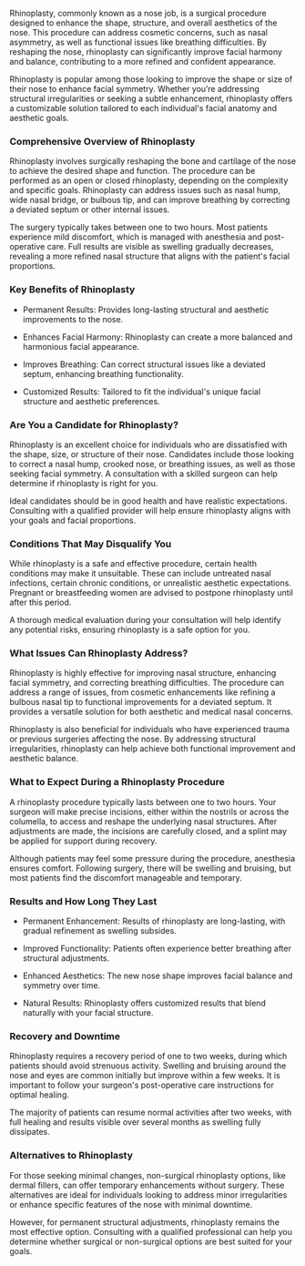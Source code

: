 <p class="services-details-two__text-2">
   Rhinoplasty, commonly known as a nose job, is a surgical procedure designed to enhance the shape, structure, and overall aesthetics of the nose. This procedure can address cosmetic concerns, such as nasal asymmetry, as well as functional issues like breathing difficulties. By reshaping the nose, rhinoplasty can significantly improve facial harmony and balance, contributing to a more refined and confident appearance.
</p>
<p class="services-details-two__text-2">
   Rhinoplasty is popular among those looking to improve the shape or size of their nose to enhance facial symmetry. Whether you’re addressing structural irregularities or seeking a subtle enhancement, rhinoplasty offers a customizable solution tailored to each individual's facial anatomy and aesthetic goals.
</p>

<h3 class="services-details-two__title-2">
   Comprehensive Overview of Rhinoplasty
</h3>
<p class="services-details-two__text-2">
   Rhinoplasty involves surgically reshaping the bone and cartilage of the nose to achieve the desired shape and function. The procedure can be performed as an open or closed rhinoplasty, depending on the complexity and specific goals. Rhinoplasty can address issues such as nasal hump, wide nasal bridge, or bulbous tip, and can improve breathing by correcting a deviated septum or other internal issues.
</p>
<p class="services-details-two__text-2">
   The surgery typically takes between one to two hours. Most patients experience mild discomfort, which is managed with anesthesia and post-operative care. Full results are visible as swelling gradually decreases, revealing a more refined nasal structure that aligns with the patient's facial proportions.
</p>

<h3 class="services-details-two__title-2">
   Key Benefits of Rhinoplasty
</h3>
<ul class="services-details-two__points list-unstyled list-service">
   <li>
       <div class="icon">
           <span class="fa fa-check"></span>
       </div>
       <div class="text">
           <p>Permanent Results: Provides long-lasting structural and aesthetic improvements to the nose.</p>
       </div>
   </li>
   <li>
       <div class="icon">
           <span class="fa fa-check"></span>
       </div>
       <div class="text">
           <p>Enhances Facial Harmony: Rhinoplasty can create a more balanced and harmonious facial appearance.</p>
       </div>
   </li>
   <li>
       <div class="icon">
           <span class="fa fa-check"></span>
       </div>
       <div class="text">
           <p>Improves Breathing: Can correct structural issues like a deviated septum, enhancing breathing functionality.</p>
       </div>
   </li>
   <li>
       <div class="icon">
           <span class="fa fa-check"></span>
       </div>
       <div class="text">
           <p>Customized Results: Tailored to fit the individual's unique facial structure and aesthetic preferences.</p>
       </div>
   </li>
</ul>

<h3 class="services-details-two__title-2">
   Are You a Candidate for Rhinoplasty?
</h3>
<p class="services-details-two__text-2">
   Rhinoplasty is an excellent choice for individuals who are dissatisfied with the shape, size, or structure of their nose. Candidates include those looking to correct a nasal hump, crooked nose, or breathing issues, as well as those seeking facial symmetry. A consultation with a skilled surgeon can help determine if rhinoplasty is right for you.
</p>
<p class="services-details-two__text-2">
   Ideal candidates should be in good health and have realistic expectations. Consulting with a qualified provider will help ensure rhinoplasty aligns with your goals and facial proportions.
</p>

<h3 class="services-details-two__title-2">
   Conditions That May Disqualify You
</h3>
<p class="services-details-two__text-2">
   While rhinoplasty is a safe and effective procedure, certain health conditions may make it unsuitable. These can include untreated nasal infections, certain chronic conditions, or unrealistic aesthetic expectations. Pregnant or breastfeeding women are advised to postpone rhinoplasty until after this period.
</p>
<p class="services-details-two__text-2">
   A thorough medical evaluation during your consultation will help identify any potential risks, ensuring rhinoplasty is a safe option for you.
</p>

<h3 class="services-details-two__title-2">
   What Issues Can Rhinoplasty Address?
</h3>
<p class="services-details-two__text-2">
   Rhinoplasty is highly effective for improving nasal structure, enhancing facial symmetry, and correcting breathing difficulties. The procedure can address a range of issues, from cosmetic enhancements like refining a bulbous nasal tip to functional improvements for a deviated septum. It provides a versatile solution for both aesthetic and medical nasal concerns.
</p>
<p class="services-details-two__text-2">
   Rhinoplasty is also beneficial for individuals who have experienced trauma or previous surgeries affecting the nose. By addressing structural irregularities, rhinoplasty can help achieve both functional improvement and aesthetic balance.
</p>

<h3 class="services-details-two__title-2">
   What to Expect During a Rhinoplasty Procedure
</h3>
<p class="services-details-two__text-2">
   A rhinoplasty procedure typically lasts between one to two hours. Your surgeon will make precise incisions, either within the nostrils or across the columella, to access and reshape the underlying nasal structures. After adjustments are made, the incisions are carefully closed, and a splint may be applied for support during recovery.
</p>
<p class="services-details-two__text-2">
   Although patients may feel some pressure during the procedure, anesthesia ensures comfort. Following surgery, there will be swelling and bruising, but most patients find the discomfort manageable and temporary.
</p>

<h3 class="services-details-two__title-2">
   Results and How Long They Last
</h3>
<ul class="services-details-two__points list-unstyled list-service">
   <li>
       <div class="icon">
           <span class="fa fa-check"></span>
       </div>
       <div class="text">
           <p>Permanent Enhancement: Results of rhinoplasty are long-lasting, with gradual refinement as swelling subsides.</p>
       </div>
   </li>
   <li>
       <div class="icon">
           <span class="fa fa-check"></span>
       </div>
       <div class="text">
           <p>Improved Functionality: Patients often experience better breathing after structural adjustments.</p>
       </div>
   </li>
   <li>
       <div class="icon">
           <span class="fa fa-check"></span>
       </div>
       <div class="text">
           <p>Enhanced Aesthetics: The new nose shape improves facial balance and symmetry over time.</p>
       </div>
   </li>
   <li>
       <div class="icon">
           <span class="fa fa-check"></span>
       </div>
       <div class="text">
           <p>Natural Results: Rhinoplasty offers customized results that blend naturally with your facial structure.</p>
       </div>
   </li>
</ul>

<h3 class="services-details-two__title-2">
   Recovery and Downtime
</h3>
<p class="services-details-two__text-2">
   Rhinoplasty requires a recovery period of one to two weeks, during which patients should avoid strenuous activity. Swelling and bruising around the nose and eyes are common initially but improve within a few weeks. It is important to follow your surgeon's post-operative care instructions for optimal healing.
</p>
<p class="services-details-two__text-2">
   The majority of patients can resume normal activities after two weeks, with full healing and results visible over several months as swelling fully dissipates.
</p>

<h3 class="services-details-two__title-2">
   Alternatives to Rhinoplasty
</h3>
<p class="services-details-two__text-2">
   For those seeking minimal changes, non-surgical rhinoplasty options, like dermal fillers, can offer temporary enhancements without surgery. These alternatives are ideal for individuals looking to address minor irregularities or enhance specific features of the nose with minimal downtime.
</p>
<p class="services-details-two__text-2">
   However, for permanent structural adjustments, rhinoplasty remains the most effective option. Consulting with a qualified professional can help you determine whether surgical or non-surgical options are best suited for your goals.
</p>
